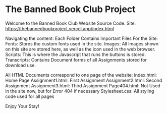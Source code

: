 # The Banned Book Club Project
Welcome to the Banned Book Club Website Source Code.
Site: https://thebannedbookproject.vercel.app/index.html

Navigating the content:
Each Folder Contains Important Files For the Site:
Fonts: Stores the custom fonts used in the site.
Images: All Images shown on this site are stored here, as well as the icon used in the web browser.
Scripts: This is where the Javascript that runs the buttons is stored.
Transcripts: Contains Document forms of all Assignments stored for download use. 

All HTML Documents correspond to one page of the website:
index.html: Home Page
Assignment1.html: First Assignment
Assignment2.html: Second Assignment
Assignment3.html: Third Assignment
Page404.html: Not Used in the site now, but for Error 404 if necessary
Stylesheet.css: All styling code used for all pages

Enjoy Your Stay!
